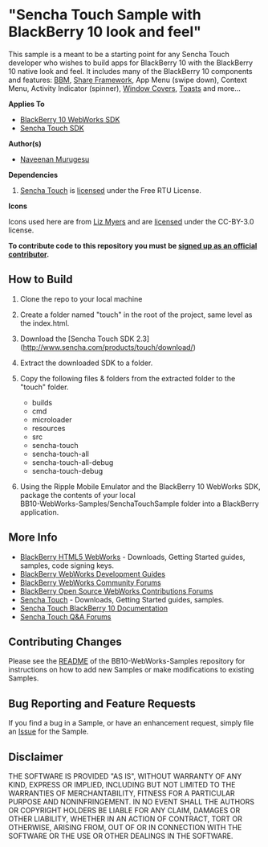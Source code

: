 # "Sencha Touch Sample with BlackBerry 10 look and feel" 

This sample is a meant to be a starting point for any Sencha Touch developer who wishes to build apps for BlackBerry 10 with the BlackBerry 10 native look and feel.  It includes many of the BlackBerry 10 components and features:  [BBM](https://github.com/blackberry/BB10-WebWorks-Samples/tree/master/bbm), [Share Framework](https://github.com/blackberry/BB10-WebWorks-Samples/tree/master/ShareTargets), App Menu (swipe down), Context Menu, Activity Indicator (spinner), [Window Covers](https://github.com/blackberry/BB10-WebWorks-Samples/tree/master/WindowCovers), [Toasts](https://github.com/blackberry/BB10-WebWorks-Samples/tree/master/Toast) and more...

**Applies To**

* [BlackBerry 10 WebWorks SDK](https://developer.blackberry.com/html5/download/sdk) 
* [Sencha Touch SDK](http://www.sencha.com/products/touch/download/) 

**Author(s)** 

* [Naveenan Murugesu](http://www.twitter.com/Naveenan5)

**Dependencies**

1. [Sencha Touch](http://www.sencha.com/products/touch) is [licensed](http://www.sencha.com/legal/touch-commercial-license) under the Free RTU License.

**Icons**

Icons used here are from [Liz Myers](http://www.myersdesign.com) and are [licensed](http://creativecommons.org/licenses/by/3.0/) under the CC-BY-3.0 license.

**To contribute code to this repository you must be [signed up as an official contributor](http://blackberry.github.com/howToContribute.html).**

## How to Build

1. Clone the repo to your local machine
2. Create a folder named "touch" in the root of the project, same level as the index.html.
3. Download the [Sencha Touch SDK 2.3] (http://www.sencha.com/products/touch/download/)
4. Extract the downloaded SDK to a folder.
5. Copy the following files & folders from the extracted folder to the "touch" folder.
   - builds
   - cmd
   - microloader
   - resources
   - src
   - sencha-touch
   - sencha-touch-all
   - sencha-touch-all-debug
   - sencha-touch-debug
   
6. Using the Ripple Mobile Emulator and the BlackBerry 10 WebWorks SDK, package the contents of your local    
   BB10-WebWorks-Samples/SenchaTouchSample folder into a BlackBerry application.

## More Info

* [BlackBerry HTML5 WebWorks](https://bdsc.webapps.blackberry.com/html5/) - Downloads, Getting Started guides, samples, code signing keys.
* [BlackBerry WebWorks Development Guides](https://bdsc.webapps.blackberry.com/html5/documentation)
* [BlackBerry WebWorks Community Forums](http://supportforums.blackberry.com/t5/Web-and-WebWorks-Development/bd-p/browser_dev)
* [BlackBerry Open Source WebWorks Contributions Forums](http://supportforums.blackberry.com/t5/BlackBerry-WebWorks/bd-p/ww_con)
* [Sencha Touch](http://www.sencha.com/products/touch/) - Downloads, Getting Started guides, samples.
* [Sencha Touch BlackBerry 10 Documentation](http://docs.sencha.com/touch/2.3.0/#!/guide/blackberry)
* [Sencha Touch Q&A Forums](http://www.sencha.com/forum/forumdisplay.php?90-Sencha-Touch-2.x-Q-amp-A)


## Contributing Changes

Please see the [README](https://github.com/blackberry/BB10-WebWorks-Samples) of the BB10-WebWorks-Samples repository for instructions on how to add new Samples or make modifications to existing Samples.

## Bug Reporting and Feature Requests

If you find a bug in a Sample, or have an enhancement request, simply file an [Issue](https://github.com/blackberry/BB10-WebWorks-Samples/issues) for the Sample.

## Disclaimer

THE SOFTWARE IS PROVIDED "AS IS", WITHOUT WARRANTY OF ANY KIND, EXPRESS OR IMPLIED, INCLUDING BUT NOT LIMITED TO THE WARRANTIES OF MERCHANTABILITY, FITNESS FOR A PARTICULAR PURPOSE AND NONINFRINGEMENT. IN NO EVENT SHALL THE AUTHORS OR COPYRIGHT HOLDERS BE LIABLE FOR ANY CLAIM, DAMAGES OR OTHER LIABILITY, WHETHER IN AN ACTION OF CONTRACT, TORT OR OTHERWISE, ARISING FROM, OUT OF OR IN CONNECTION WITH THE SOFTWARE OR THE USE OR OTHER DEALINGS IN THE SOFTWARE.